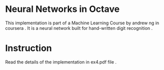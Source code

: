 # Neural Networks in Octave

This implementation is part of a Machine Learning Course by andrew ng in coursera . It is a neural network built for hand-written digit recognition .

# Instruction 

Read the details of the implementation in ex4.pdf file .
